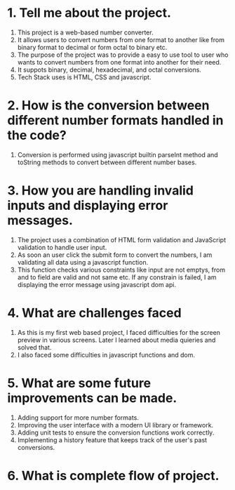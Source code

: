 # 1. Tell me about the project.
1. This project is a web-based number converter. 
2. It allows users to convert numbers from one format to another like from binary format to decimal or  form octal to binary etc.
3. The purpose of the project was to provide a easy to use tool to user who wants to convert numbers from one format into another for their need.
4. It suppots binary, decimal, hexadecimal, and octal conversions.
6. Tech Stack uses is HTML, CSS and javascript.

# 2. How is the conversion between different number formats handled in the code?
1. Conversion is performed using javascript builtin parseInt method and toString methods to convert between different number bases.

# 3. How you are handling invalid inputs and displaying error messages.
1. The project uses a combination of HTML form validation and JavaScript validation to handle user input.
2. As soon an user click the submit form to convert the numbers, I am validating all data using a javascript function. 
3. This function checks various constraints like input are not emptys, from and to field are valid and not same etc. If any constrain is failed, I am displaying the error message using javascript dom api.

# 4. What are challenges faced 
1. As this is my first web based project, I faced difficulties for the screen preview in various screens. Later I learned about
media quieries and solved that.
2. I also faced some difficulties in javascript functions and dom.


# 5. What are some future improvements can be made.
1. Adding support for more number formats.
2. Improving the user interface with a modern UI library or framework.
3. Adding unit tests to ensure the conversion functions work correctly.
4. Implementing a history feature that keeps track of the user's past conversions.

# 6. What is complete flow of project.